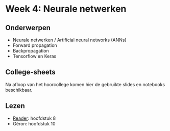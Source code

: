 # Week 4: Neurale netwerken

## Onderwerpen

* Neurale netwerken / Artificial neural networks (ANNs)
* Forward propagation
* Backpropagation
* Tensorflow en Keras

## College-sheets

Na afloop van het hoorcollege komen hier de gebruikte slides en notebooks beschikbaar.
<!--
* [Hier](../lectures/wk4/ML_wk4_Neurale_netwerken.pptx) vindt u de presentatie over Neurale Netwerken en Backpropagation die in het college gebruikt is.
* En [hier](../lectures/wk4/livecoding/Keras.ipynb) de Notebook met het voorbeeld van een Keras-netwerk en de evaluatie daarvan.
-->

## Lezen

* [Reader](../files/Reader%20Machine%20Learning%202.1%20CC%20BY-NC-SA%204.0.pdf): hoofdstuk 8
* Géron: hoofdstuk 10
